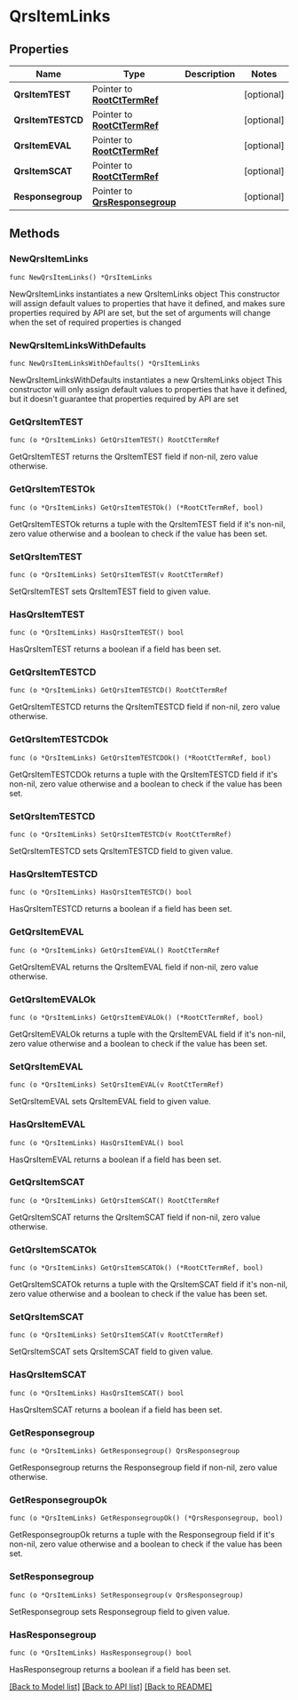 # QrsItemLinks

## Properties

Name | Type | Description | Notes
------------ | ------------- | ------------- | -------------
**QrsItemTEST** | Pointer to [**RootCtTermRef**](RootCtTermRef.md) |  | [optional] 
**QrsItemTESTCD** | Pointer to [**RootCtTermRef**](RootCtTermRef.md) |  | [optional] 
**QrsItemEVAL** | Pointer to [**RootCtTermRef**](RootCtTermRef.md) |  | [optional] 
**QrsItemSCAT** | Pointer to [**RootCtTermRef**](RootCtTermRef.md) |  | [optional] 
**Responsegroup** | Pointer to [**QrsResponsegroup**](QrsResponsegroup.md) |  | [optional] 

## Methods

### NewQrsItemLinks

`func NewQrsItemLinks() *QrsItemLinks`

NewQrsItemLinks instantiates a new QrsItemLinks object
This constructor will assign default values to properties that have it defined,
and makes sure properties required by API are set, but the set of arguments
will change when the set of required properties is changed

### NewQrsItemLinksWithDefaults

`func NewQrsItemLinksWithDefaults() *QrsItemLinks`

NewQrsItemLinksWithDefaults instantiates a new QrsItemLinks object
This constructor will only assign default values to properties that have it defined,
but it doesn't guarantee that properties required by API are set

### GetQrsItemTEST

`func (o *QrsItemLinks) GetQrsItemTEST() RootCtTermRef`

GetQrsItemTEST returns the QrsItemTEST field if non-nil, zero value otherwise.

### GetQrsItemTESTOk

`func (o *QrsItemLinks) GetQrsItemTESTOk() (*RootCtTermRef, bool)`

GetQrsItemTESTOk returns a tuple with the QrsItemTEST field if it's non-nil, zero value otherwise
and a boolean to check if the value has been set.

### SetQrsItemTEST

`func (o *QrsItemLinks) SetQrsItemTEST(v RootCtTermRef)`

SetQrsItemTEST sets QrsItemTEST field to given value.

### HasQrsItemTEST

`func (o *QrsItemLinks) HasQrsItemTEST() bool`

HasQrsItemTEST returns a boolean if a field has been set.

### GetQrsItemTESTCD

`func (o *QrsItemLinks) GetQrsItemTESTCD() RootCtTermRef`

GetQrsItemTESTCD returns the QrsItemTESTCD field if non-nil, zero value otherwise.

### GetQrsItemTESTCDOk

`func (o *QrsItemLinks) GetQrsItemTESTCDOk() (*RootCtTermRef, bool)`

GetQrsItemTESTCDOk returns a tuple with the QrsItemTESTCD field if it's non-nil, zero value otherwise
and a boolean to check if the value has been set.

### SetQrsItemTESTCD

`func (o *QrsItemLinks) SetQrsItemTESTCD(v RootCtTermRef)`

SetQrsItemTESTCD sets QrsItemTESTCD field to given value.

### HasQrsItemTESTCD

`func (o *QrsItemLinks) HasQrsItemTESTCD() bool`

HasQrsItemTESTCD returns a boolean if a field has been set.

### GetQrsItemEVAL

`func (o *QrsItemLinks) GetQrsItemEVAL() RootCtTermRef`

GetQrsItemEVAL returns the QrsItemEVAL field if non-nil, zero value otherwise.

### GetQrsItemEVALOk

`func (o *QrsItemLinks) GetQrsItemEVALOk() (*RootCtTermRef, bool)`

GetQrsItemEVALOk returns a tuple with the QrsItemEVAL field if it's non-nil, zero value otherwise
and a boolean to check if the value has been set.

### SetQrsItemEVAL

`func (o *QrsItemLinks) SetQrsItemEVAL(v RootCtTermRef)`

SetQrsItemEVAL sets QrsItemEVAL field to given value.

### HasQrsItemEVAL

`func (o *QrsItemLinks) HasQrsItemEVAL() bool`

HasQrsItemEVAL returns a boolean if a field has been set.

### GetQrsItemSCAT

`func (o *QrsItemLinks) GetQrsItemSCAT() RootCtTermRef`

GetQrsItemSCAT returns the QrsItemSCAT field if non-nil, zero value otherwise.

### GetQrsItemSCATOk

`func (o *QrsItemLinks) GetQrsItemSCATOk() (*RootCtTermRef, bool)`

GetQrsItemSCATOk returns a tuple with the QrsItemSCAT field if it's non-nil, zero value otherwise
and a boolean to check if the value has been set.

### SetQrsItemSCAT

`func (o *QrsItemLinks) SetQrsItemSCAT(v RootCtTermRef)`

SetQrsItemSCAT sets QrsItemSCAT field to given value.

### HasQrsItemSCAT

`func (o *QrsItemLinks) HasQrsItemSCAT() bool`

HasQrsItemSCAT returns a boolean if a field has been set.

### GetResponsegroup

`func (o *QrsItemLinks) GetResponsegroup() QrsResponsegroup`

GetResponsegroup returns the Responsegroup field if non-nil, zero value otherwise.

### GetResponsegroupOk

`func (o *QrsItemLinks) GetResponsegroupOk() (*QrsResponsegroup, bool)`

GetResponsegroupOk returns a tuple with the Responsegroup field if it's non-nil, zero value otherwise
and a boolean to check if the value has been set.

### SetResponsegroup

`func (o *QrsItemLinks) SetResponsegroup(v QrsResponsegroup)`

SetResponsegroup sets Responsegroup field to given value.

### HasResponsegroup

`func (o *QrsItemLinks) HasResponsegroup() bool`

HasResponsegroup returns a boolean if a field has been set.


[[Back to Model list]](../README.md#documentation-for-models) [[Back to API list]](../README.md#documentation-for-api-endpoints) [[Back to README]](../README.md)


